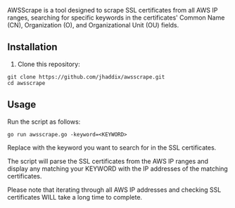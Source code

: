 AWSScrape is a tool designed to scrape SSL certificates from all AWS IP ranges, searching for specific keywords in the certificates' Common Name (CN), Organization (O), and Organizational Unit (OU) fields.

## Installation

1. Clone this repository:

```
git clone https://github.com/jhaddix/awsscrape.git
cd awsscrape
```

## Usage

Run the script as follows:

```
go run awsscrape.go -keyword=<KEYWORD>  
```

Replace <KEYWORD> with the keyword you want to search for in the SSL certificates.

The script will parse the SSL certificates from the AWS IP ranges and display any matching your KEYWORD with the IP addresses of the matching certificates.

Please note that iterating through all AWS IP addresses and checking SSL certificates WILL take a long time to complete.
